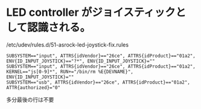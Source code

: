 # LED controller がジョイスティックとして認識される。

/etc/udev/rules.d/51-asrock-led-joystick-fix.rules

```
SUBSYSTEM=="input", ATTRS{idVendor}=="26ce", ATTRS{idProduct}=="01a2", ENV{ID_INPUT_JOYSTICK}=="?*", ENV{ID_INPUT_JOYSTICK}=""
SUBSYSTEM=="input", ATTRS{idVendor}=="26ce", ATTRS{idProduct}=="01a2", KERNEL=="js[0-9]*", RUN+="/bin/rm %E{DEVNAME}", ENV{ID_INPUT_JOYSTICK}=""
SUBSYSTEM=="usb", ATTRS{idVendor}=="26ce", ATTRS{idProduct}=="01a2", ATTR{authorized}="0"
```

多分最後の行は不要

<!-- vim: set tw=90 filetype=markdown : -->

